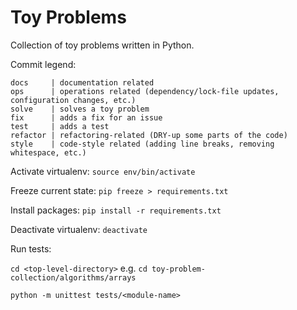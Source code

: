 # Toy Problems

Collection of toy problems written in Python.

Commit legend:

```
docs     | documentation related
ops      | operations related (dependency/lock-file updates, configuration changes, etc.)
solve    | solves a toy problem
fix      | adds a fix for an issue
test     | adds a test
refactor | refactoring-related (DRY-up some parts of the code)
style    | code-style related (adding line breaks, removing whitespace, etc.)
```

Activate virtualenv: `source env/bin/activate`

Freeze current state: `pip freeze > requirements.txt`

Install packages: `pip install -r requirements.txt`

Deactivate virtualenv: `deactivate`

Run tests:

`cd <top-level-directory>` e.g. `cd toy-problem-collection/algorithms/arrays`

`python -m unittest tests/<module-name>`
